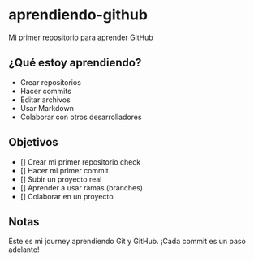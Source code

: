 # aprendiendo-github
Mi primer repositorio para aprender GitHub 
## ¿Qué estoy aprendiendo?
- Crear repositorios
- Hacer commits
- Editar archivos
- Usar Markdown
- Colaborar con otros desarrolladores

## Objetivos
- [] Crear mi primer repositorio check
- [] Hacer mi primer commit
- [] Subir un proyecto real
- [] Aprender a usar ramas (branches)
- [] Colaborar en un proyecto

## Notas
Este es mi journey aprendiendo Git y GitHub. ¡Cada commit es un paso adelante!

